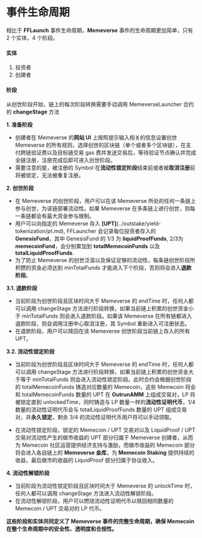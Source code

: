 # 事件生命周期

相比于 **FFLaunch** 事件生命周期，**Memeverse** 事件的生命周期更加简单，只有 2 个实体，4 个阶段。

#### 实体

1. 投资者
2. 创建者

#### 阶段

从创世阶段开始，链上的每次阶段转换需要手动调用 MemeverseLauncher 合约的 **changeStage** 方法

**1. 准备阶段**

* 创建者在 Memeverse 的**网站 UI** 上按照提示输入相关的信息设置创世 Memeverse 的所有规则，选择创世的区块链（单个或者多个区块链），在支付跨链验证费以及目标链交易 gas 费并发送交易后，等待验证节点确认并完成全链注册，注册完成后即可进入创世阶段。
* 需要注意的是，被注册的 Symbol 在**流动性锁定阶段**结束前或者被**取消注册**前将被锁定，无法被重复注册。

**2. 创世阶段**

* 在 Memeverse 的创世阶段，用户可以在该 Memeverse 所处的任何一条链上参与创世，为该链部署流动性。如果 Memeverse 在多条链上进行创世，则每一条链都会有最大资金参与限制。
* 用户可以向指定的 Memeverse 存入 **[UPT]**(../outstake/yield-tokenization/pt.md), FFLauncher 会记录每位投资者存入的 **GenesisFund**，其中 GenesisFund 的 1/3 为 **liquidProofFunds**, 2/3为 **memecoinFund**，会分别累加到 **totalMemecoinFunds** 以及 **totalLiquidProofFunds**.
* 为了防止 Memeverse 的创世泛滥以及保证足够的流动性，每条链创世阶段所积攒的资金必须达到 minTotalFunds 才能进入下个阶段，否则将会进入**退款阶段**。

**3.1. 退款阶段**

* 当前阶段为创世阶段且区块时间大于 Memeverse 的 endTime 时，任何人都可以调用 changeStage 方法进行阶段转换，如果当前链上积累的创世资金小于 minTotalFunds 则会进入退款阶段。如果该 Memeverse 在所有链都进入退款阶段，则会调用注册中心取消注册，其 Symbol 重新进入可注册状态。
* 在退款阶段，用户可以赎回在该 Memeverse 创世阶段当前链上存入的所有 UPT。

**3.2. 流动性锁定阶段**

* 当前阶段为创世阶段且区块时间大于 Memeverse 的 endTime 时，任何人都可以调用 changeStage 方法进行阶段转换，如果当前链上积累的创世资金大于等于 minTotalFunds 则会进入流动性锁定阶段。此时合约会根据创世阶段的 totalMemecoinFunds 铸造对应数量的 Memecoin，这些 Memecoin 将会和 totalMemecoinFunds 数量的 UPT 在 **OutrunAMM** 上组成交易对，LP 将被锁定直到 unlockedTime，同时铸造与 LP 数量一样的**流动性证明代币**，1/4 数量的流动性证明代币会与 totalLiquidProofFunds 数量的 UPT 组成交易对，并**永久锁定**，剩余 3/4 的流动性证明代币用户将可以手动领取。

* 在流动性锁定阶段，锁定的 Memecoin / UPT 交易对以及 LiquidProof / UPT 交易对流动性产生的做市收益的 UPT 部分归属于 Memeverse 创建者，从而为 Memecoin 社区运营提供经济支持与激励，而做市收益的 Memecoin 部分将会进入各自链上的 **Memeverse 金库**，为 **Memecoin Staking** 提供持续的收益，最后做市的收益的 LiquidProof 部分归属于协议收入。

**4. 流动性解锁阶段**

* 当前阶段为流动性锁定阶段且区块时间大于 Memeverse 的 unlockTime 时，任何人都可以调用 changeStage 方法进入流动性解锁阶段。
* 在流动性解锁阶段，用户可以燃烧流动性证明代币以赎回相同数量的 Memecoin / UPT 交易对的 LP 代币。

**这些阶段和实体共同定义了 Memeverse 事件的完整生命周期，确保 Memecoin 在整个生命周期中的安全性、透明度和合规性。**
